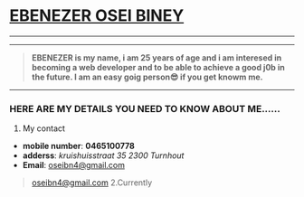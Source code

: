 # <ins>EBENEZER OSEI BINEY</ins> 
______
*****

>**__EBENEZER is my name, i am 25 years of age and i am  interesed in becoming a web developer
and to be able to achieve a good j0b in the future. I am an easy goig person😎 if you get knowm me.__**
***
### HERE ARE MY DETAILS YOU NEED TO KNOW ABOUT ME......
1. My contact
* **mobile number**: **0465100778**
* **adderss**: *kruishuisstraat 35 2300 Turnhout*
* **Email**: oseibn4@gmail.com 
> oseibn4@gmail.com
2.Currently 
